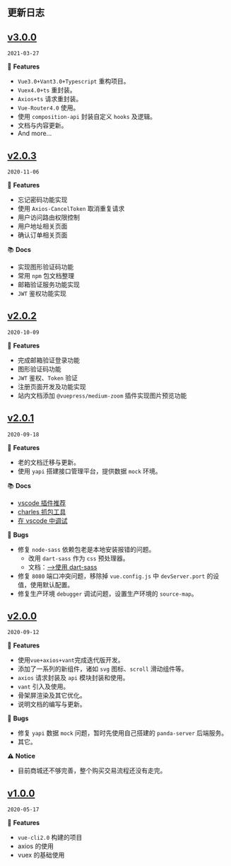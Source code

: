 ## 更新日志

## [v3.0.0](https://github.com/Ewall1106/vue-h5-template/releases/tag/3.0.0)

`2021-03-27`

🎉 **Features**

- `Vue3.0+Vant3.0+Typescript` 重构项目。
- `Vuex4.0+ts` 重封装。
- `Axios+ts` 请求重封装。
- `Vue-Router4.0` 使用。
- 使用 `composition-api` 封装自定义 `hooks` 及逻辑。
- 文档与内容更新。
- And more...

## [v2.0.3](https://github.com/Ewall1106/vue-h5-template/releases/tag/2.0.3)

`2020-11-06`

🎉 **Features**

- 忘记密码功能实现
- 使用 `Axios-CancelToken` 取消重复请求
- 用户访问路由权限控制
- 用户地址相关页面
- 确认订单相关页面

📚 **Docs**

- 实现图形验证码功能
- 常用 `npm` 包文档整理
- 邮箱验证服务功能实现
- `JWT` 鉴权功能实现

## [v2.0.2](https://github.com/Ewall1106/vue-h5-template/releases/tag/2.0.2)

`2020-10-09`

🎉 **Features**

- 完成邮箱验证登录功能
- 图形验证码功能
- `JWT` 鉴权、`Token` 验证
- 注册页面开发及功能实现
- 站内文档添加 `@vuepress/medium-zoom` 插件实现图片预览功能

## [v2.0.1](https://github.com/Ewall1106/vue-h5-template/releases/tag/2.0.1)

`2020-09-18`

🎉 **Features**

- 老的文档迁移与更新。
- 使用 `yapi` 搭建接口管理平台，提供数据 `mock` 环境。

📚 **Docs**

- [vscode 插件推荐](https://docs.xwhx.top/vue-h5-template/other/vscode-plugin.html)
- [charles 抓包工具](https://docs.xwhx.top/vue-h5-template/other/charles.html)
- [在 vscode 中调试](https://docs.xwhx.top/vue-h5-template/other/vscode-debugger.html)

🐛 **Bugs**

- 修复 `node-sass` 依赖包老是本地安装报错的问题。
  - 改用 `dart-sass` 作为 `css` 预处理器。
  - 文档：[-->使用 dart-sass](https://docs.xwhx.top/vue-h5-template/styles.html)
- 修复 `8080` 端口冲突问题，移除掉 `vue.config.js` 中 `devServer.port` 的设值，使用默认配置。
- 修复生产环境 `debugger` 调试问题，设置生产环境的 `source-map`。

## [v2.0.0](https://github.com/Ewall1106/vue-h5-template/releases/tag/2.0.0)

`2020-09-12`

🎉 **Features**

- 使用`vue+axios+vant`完成迭代版开发。
- 添加了一系列的新组件，诸如 `svg` 图标、`scroll` 滑动组件等。
- `axios` 请求封装及 `api` 模块封装和使用。
- `vant` 引入及使用。
- 骨架屏渲染及其它优化。
- 说明文档的编写与更新。

🐛 **Bugs**

- 修复 `yapi` 数据 `mock` 问题，暂时先使用自己搭建的 `panda-server` 后端服务。
- 其它。

⚠️ **Notice**

- 目前商城还不够完善，整个购买交易流程还没有走完。

## [v1.0.0](https://github.com/Ewall1106/vue-h5-template/releases/tag/1.0.0)

`2020-05-17`

🎉 **Features**

- `vue-cli2.0` 构建的项目
- axios 的使用
- vuex 的基础使用
